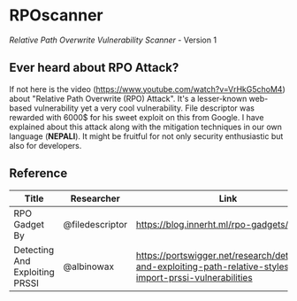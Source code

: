 # RPOscanner
*Relative Path Overwrite Vulnerability Scanner* - Version 1

## Ever heard about **RPO Attack**?

If not here is the video (https://www.youtube.com/watch?v=VrHkG5choM4) about "Relative Path Overwrite (RPO) Attack". It's a lesser-known web-based vulnerability yet a very cool vulnerability. File descriptor was rewarded with 6000$ for his sweet exploit on this from Google. I have explained about this attack along with the mitigation techniques in our own language (**NEPALI**).  It might be fruitful for not only security enthusiastic but also for developers.  

## Reference
Title | Researcher | Link 
------|------------|-----
RPO Gadget By | @filedescriptor | https://blog.innerht.ml/rpo-gadgets/
Detecting And Exploiting PRSSI | @albinowax | https://portswigger.net/research/detecting-and-exploiting-path-relative-stylesheet-import-prssi-vulnerabilities
